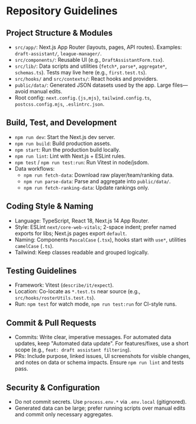 # Repository Guidelines

## Project Structure & Modules
- `src/app/`: Next.js App Router (layouts, pages, API routes). Examples: `draft-assistant/`, `league-manager/`.
- `src/components/`: Reusable UI (e.g., `DraftAssistantForm.tsx`).
- `src/lib/`: Data scripts and utilities (`fetch*`, `parse*`, `aggregate*`, `schemas.ts`). Tests may live here (e.g., `first.test.ts`).
- `src/hooks/` and `src/contexts/`: React hooks and providers.
- `public/data/`: Generated JSON datasets used by the app. Large files—avoid manual edits.
- Root config: `next.config.{js,mjs}`, `tailwind.config.ts`, `postcss.config.mjs`, `.eslintrc.json`.

## Build, Test, and Development
- `npm run dev`: Start the Next.js dev server.
- `npm run build`: Build production assets.
- `npm start`: Run the production build locally.
- `npm run lint`: Lint with Next.js + ESLint rules.
- `npm test` / `npm run test:run`: Run Vitest in node/jsdom.
- Data workflows:
  - `npm run fetch-data`: Download raw player/team/ranking data.
  - `npm run parse-data`: Parse and aggregate into `public/data/`.
  - `npm run fetch-ranking-data`: Update rankings only.

## Coding Style & Naming
- Language: TypeScript, React 18, Next.js 14 App Router.
- Style: ESLint `next/core-web-vitals`; 2-space indent; prefer named exports for libs; Next.js pages export `default`.
- Naming: Components `PascalCase` (`.tsx`), hooks start with `use*`, utilities `camelCase` (`.ts`).
- Tailwind: Keep classes readable and grouped logically.

## Testing Guidelines
- Framework: Vitest (`describe/it/expect`).
- Location: Co-locate as `*.test.ts` near source (e.g., `src/hooks/rosterUtils.test.ts`).
- Run: `npm test` for watch mode, `npm run test:run` for CI-style runs.

## Commit & Pull Requests
- Commits: Write clear, imperative messages. For automated data updates, keep "Automated data update". For features/fixes, use a short scope (e.g., `feat: draft assistant filtering`).
- PRs: Include purpose, linked issues, UI screenshots for visible changes, and notes on data or schema impacts. Ensure `npm run lint` and tests pass.

## Security & Configuration
- Do not commit secrets. Use `process.env.*` via `.env.local` (gitignored).
- Generated data can be large; prefer running scripts over manual edits and commit only necessary aggregates.
